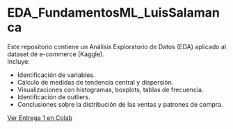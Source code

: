 # EDA_FundamentosML_LuisSalamanca

Este repositorio contiene un Análisis Exploratorio de Datos (EDA) aplicado al dataset de e-commerce (Kaggle).  
Incluye:
- Identificación de variables.
- Cálculo de medidas de tendencia central y dispersión.
- Visualizaciones con histogramas, boxplots, tablas de frecuencia.
- Identificación de outliers.
- Conclusiones sobre la distribución de las ventas y patrones de compra.

[Ver Entrega 1 en Colab](https://colab.research.google.com/github/Luissalamanca23/Ev1-FundamentosML-Luis_Salamanca/blob/main/E_Commerce.ipynb)
